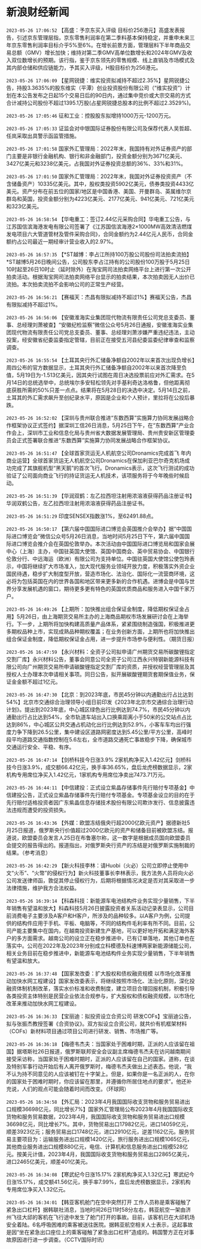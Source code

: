 # 新浪财经新闻
`2023-05-26 17:06:52` 【高盛：予京东买入评级 目标价256港元】高盛发表报告，引述京东管理层指，京东零售利润率在第二季料基本保持稳定，并重申未来三年京东零售利润率目标介乎5%至6%。在增长前景方面，管理层料下半年商品交易总额（GMV）增长加快；维持对第二季GMV高单位数增长和2024年GMV及收入双位数增长的预期。该行指，鉴于京东领先的零售规模、线上直销及市场模式及其内部仓储和供应链能力，予其买入评级，H股目标价为256港元。

`2023-05-26 17:06:09`   【星网锐捷：维实投资拟减持不超过2.35%】星网锐捷公告，持股3.3635%的股东维实（平潭）创业投资股份有限公司（“维实投资”）计划在本公告发布之日起15个交易日后的90日内，通过集中竞价或大宗交易的方式合计减持公司股份不超过1395.1万股(占星网锐捷总股本的比例不超过2.3529%)。

`2023-05-26 17:05:46`   征和工业：控股股东拟增持1000万元-1200万元。

`2023-05-26 17:05:33`   证监会对中银国际证券股份有限公司及保荐代表人吴哲超、任岚采取出具警示函监管措施。

`2023-05-26 17:01:58` 国家外汇管理局：2022年末，我国持有对外证券资产的部门主要是非银行金融机构、银行和非金融部门，投资金额分别为3671亿美元、3427亿美元和3238亿美元，占我国对外证券投资总额的36%、33%和31%。

`2023-05-26 17:01:50` 国家外汇管理局：2022年末，我国对外证券投资资产（不含储备资产）10335亿美元。其中，股权类投资5902亿美元，债券类投资4433亿美元。资产分布在前五位的国家/地区是中国香港、美国、开曼群岛、英属维尔京群岛和英国，投资金额分别为4223亿美元、2177亿美元、941亿美元、721亿美元和323亿美元。

`2023-05-26 16:58:54` 【华电重工：签订2.44亿元采购合同】华电重工公告，与江苏国信滨海港发电有限公司签署了《江苏国信滨海港2×1000MW高效清洁燃煤发电项目六大管道管材及管件采购合同》，合同金额约为2.44亿元人民币，合同金额约占公司最近一期经审计营业收入的2.97%。

`2023-05-26 16:57:35` 【*ST越博：李占江所持100万股公司股份司法拍卖流拍】*ST越博5月26日晚间公告，公司股东李占江持有的公司股份100万股于5月25日10时起至26日10时止（延时除外）在淘宝网司法拍卖网络平台上进行第一次公开拍卖活动。根据淘宝网司法拍卖网络平台显示的拍卖结果，本次拍卖因无人出价已流拍。本次拍卖流拍不会影响公司的正常生产经营。

`2023-05-26 16:56:21` 【赛福天：杰昌有限拟减持不超过1%】赛福天公告，杰昌有限拟减持不超过1%。

`2023-05-26 16:56:06` 【安徽淮海实业集团现代物流有限责任公司党总支委员、董事、总经理刘萧被查】“安徽纪检监察”微信公众号5月26日通报，安徽淮海实业集团现代物流有限责任公司党总支委员、董事、总经理刘萧涉嫌严重违纪违法，主动投案，经安徽省纪委监委指定管辖，目前正在接受五河县纪委监委纪律审查和监察调查。

`2023-05-26 16:55:54` 【土耳其央行外汇储备净额自2002年以来首次出现负增长】周四公布的官方数据显示，土耳其央行外汇储备净额自2002年以来首次降至负值，5月19日为-1.513亿美元，因其央行试图在周日决选投票前应对外汇需求。在5月14日的总统选举中，总统埃尔多安轻松领先对手基利奇达洛格鲁，但他距离彻底获胜所需的50%只差一点点。结果将在5月28日的决选中决定。5月14日之前，土耳其的外汇需求飙升至创纪录水平，原因是企业和个人预计，里拉将在公投后暴跌。

`2023-05-26 16:52:02` 【深圳与贵州联合推进“东数西算”实施算力协同发展战略合作框架协议正式签约】据深圳工信26日消息，5月25日下午，在“东数西算”产业合作会上，深圳市工业和信息化局与贵州省大数据发展管理局、贵州贵安新区管理委员会正式签署联合推进“东数西算”实施算力协同发展战略合作框架协议。

`2023-05-26 16:51:47` 【全球首家货运无人机航空公司Dronamics完成首飞 年内商业运营】全球首家货运无人机航空公司Dronamics在保加利亚巴尔奇克机场成功完成了其旗舰机型“黑天鹅”的首次飞行。Dronamics表示，这次飞行测试的成功验证了公司面向商业飞行的持证货运无人机技术，该项服务将于今年晚些时候启动。

`2023-05-26 16:51:39` 【华润双鹤：左乙拉西坦注射用浓溶液获得药品注册证书】华润双鹤公告，左乙拉西坦注射用浓溶液获得药品注册证书。

`2023-05-26 16:51:29` 印度SENSEX指数涨1%，至62491.88点。

`2023-05-26 16:50:17` 【第六届中国国际进口博览会英国推介会举办】据“中国国际进口博览会”微信公众号5月26日消息，当地时间5月25日下午，第六届中国国际进口博览会推介会在英国伦敦举办。本次活动由中国国际进口博览局和国家会展中心（上海）主办，中国驻英国大使馆、英国中国商会、英中贸易协会、中国银行伦敦分行、中远海运（欧洲）有限公司为支持单位。中国驻英国大使馆公使包玲表示，中国将继续扩大市场准入，加大现代服务业领域开放力度，积极落实外资企业国民待遇，稳步扩大制度型开放，营造市场化、法治化、国际化一流营商环境，这必将为包括英国在内的世界各国和地区带来更多新的合作机遇。进博会是中国与世界分享发展机遇的窗口，期待更多更有特色的英国优质商品和服务进入中国千家万户。

`2023-05-26 16:49:26` 【上期所：加快推出组合保证金制度，降低期权保证金占用】5月26日，由上海期货交易所主办的上海商品期权市场发展研讨会在上海举行。下一步，上期所将加快构建高质量产品体系，紧紧围绕制造强国，积极推进更多期权品种上市，实现成熟品种期权覆盖；在业务创新方面，上期所也将加快推出组合保证金制度，降低期权保证金占用，进一步提升市场参与便利性。（期货日报）

`2023-05-26 16:47:59` 【永兴材料：全资子公司拟申请广州期货交易所碳酸锂指定交割厂库】永兴材料公告，董事会同意公司全资子公司江西永兴特钢新能源科技有限公司向广州期货交易所申请碳酸锂指定交割厂库的资质，并授权经营管理层及其授权人士办理本次申请相关事项。同日公告，拟开展碳酸锂期货套期保值业务，保证金金额不超过1亿元。

`2023-05-26 16:47:30` 【北京：到2023年底，市民45分钟以内通勤出行占比达到54%】北京市交通综合治理领导小组日前印发《2023年北京市交通综合治理行动计划》。提出到2023年底，中心城区绿色出行比例达到74.7%，市民45分钟以内通勤出行占比达到54%，全市轨道车站出入口换乘距离小于50米的公交站点占比达到86%，中心城区公共交通占机动化出行比例达到52.9%，小客车车均出行强度力争下降到26.5公里，集中建设区道路网密度达到5.45公里/平方公里，高峰时段平均道路交通指数控制在5.6左右，全市道路交通死亡事故稳步下降，确保城市交通运行安全、平稳、有序。

`2023-05-26 16:47:14` 【剑桥科技今日涨3.9% 2家机构净买入1.42亿元】剑桥科技今日涨3.9%，成交额66.42亿元，换手率36.65%，盘后龙虎榜数据显示，2家机构专用席位净买入1.42亿元，1家机构专用席位净卖出7473.71万元。

`2023-05-26 16:44:11` 【中信建投：正式设立紫晶存储事件先行赔付专项基金】中信建投公告，正式设立紫晶存储事件先行赔付专项基金。专项基金设立的目的在于先行赔付适格投资者因广东紫晶信息存储技术股份有限公司欺诈发行、信息披露违法违规而遭受的投资损失。

`2023-05-26 16:43:36` 【外媒：欧盟冻结俄央行超2000亿欧元资产】据德新社5月25日报道，俄罗斯央行价值超过2000亿欧元的资产和储备目前被欧盟冻结。报道说，欧盟委员会发言人25日在布鲁塞尔称，这一数字是根据成员国向欧盟委员会提交的报告得出的。报道指出，对俄罗斯央行资产的冻结是对俄罗斯实施制裁的结果。（参考消息）

`2023-05-26 16:42:29` 【新火科技李林：请Huobi（火必）公司立即停止使用中文“火币”、“火幣”的侵权行为】新火科技董事长李林表示，我方法务人员将向火必公司发送律师函，敦促其停止侵权行为，后期将根据情况决定是否对其采取进一步法律措施，维护我方合法权益。

`2023-05-26 16:39:14` 【科森科技：新能源车电池结构件业务实现少量销售，下半年销售有望温和放大】科森科技5月26日披露投资者关系活动记录表显示，公司目前消费电子主要涉及A客户和H客户，所涉及的品种较多。以A客户为例，公司提供的结构件应用于手机、平板、电脑等，不同的结构件毛利率有所不同。目前，公司产能主要集中在国内，在越南投资新建生产基地，可以更好地开拓和满足海外客户的多方面需求。越南公司的设立正在稳步推进中，已有订单落地，其他订单也在落实中。公司在2022年及2023年分别成立科模德及科速博两家新能源储能公司，相关业务目前在稳步推进中，新能源车电池结构件业务实现少量销售，下半年销售有望温和放大。

`2023-05-26 16:37:48` 【国家发改委：扩大股权和债权融资规模 以市场化改革推动加快水网工程建设】国家发改委表示，将继续按照市场化、法治化原则，深化投融资体制机制改革，落实水价标准和收费制度，建立项目合理回报机制，积极引导各类投资主体特别是民营企业依法合规参与，扩大股权和债权融资规模，以市场化改革来推动加快水网工程建设。

`2023-05-26 16:36:33` 【宝丽迪：拟投资设立合资公司 研发COFs】宝丽迪公告，拟与张振杰教授签署《合资协议》。双方拟设立合资公司，就共价有机框架材料（COFs）新材料项目通过项目公司进行研发、销售、市场推广等。

`2023-05-26 16:36:18` 【梅德韦杰夫：当国家处于困难时期，正派的人应该留在祖国】据塔斯社26日报道，俄罗斯联邦安全会议副主席梅德韦杰夫在访问越南期间接受采访称，当国家处于困难时期时，正派的人应该留在自己的国家。道称，在谈及特别军事行动开始后有人离开俄罗斯时，梅德韦杰夫做出上述表态。他说，“我不认为持不同意见的人应该被钉在十字架上。但是，如果你是一名正派的人，在你的国家处于困难时期时，你应该留在那里，并遵循你所居住地点的要求”。他还补充说，人们的观点可能会随着时间而改变。（环球网）

`2023-05-26 16:34:58` 【外汇局：2023年4月我国国际收支货物和服务贸易进出口规模36698亿元，同比增长7%】国家外汇管理局公布2023年4月我国国际收支货物和服务贸易数据，2023年4月，我国国际收支货物和服务贸易进出口规模36698亿元，同比增长7%。其中，货物贸易出口17982亿元，进口14059亿元，顺差3923亿元；服务贸易出口1748亿元，进口2910亿元，逆差1162亿元。服务贸易主要项目为：运输服务进出口规模1420亿元，旅行服务进出口规模1065亿元，其他商业服务进出口规模880亿元，电信、计算机和信息服务进出口规模528亿元。按美元计值，2023年4月，我国国际收支货物和服务贸易出口2865亿美元，进口2465亿美元，顺差401亿美元。

`2023-05-26 16:34:08` 【寒武纪今日涨15.17% 2家机构净买入1.32亿元】寒武纪今日涨15.17%，成交额41.56亿元，换手率7.99%，盘后龙虎榜数据显示，2家机构专用席位净买入1.32亿元。

`2023-05-26 16:34:01` 【韩亚客机舱门在空中突然打开 工作人员称是乘客碰触了紧急出口杠杆】据韩联社消息，当地时间26日11时58分左右，韩亚航空一架由济州飞往大邱的客机在飞行途中发生了舱门打开的事故。目前，该客机已在大邱机场安全着陆。6名呼吸困难的乘客被送往医院。据韩亚航空相关人士表示，这起事故是因“坐在紧急出口座位上的乘客碰触了紧急出口杠杆”造成的。韩国警方正在对事故原因进行进一步调查。（CCTV国际时讯）

